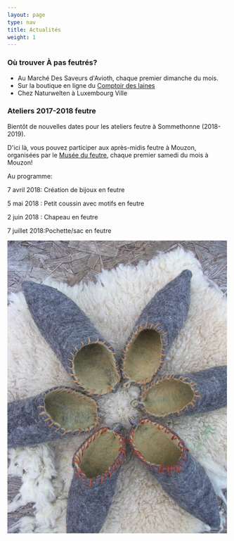 ```yaml
---
layout: page
type: nav
title: Actualités
weight: 1
---
```


### Où trouver À pas feutrés?

- Au Marché Des Saveurs d'Avioth, chaque premier dimanche du mois.
- Sur la boutique en ligne du [Comptoir des laines](https://comptoirdeslaines.be/shop/a-pas-feutres-boutique?flag=1)
- Chez Naturwelten à Luxembourg Ville



 
### Ateliers 2017-2018 feutre    


Bientôt de nouvelles dates pour les ateliers feutre à Sommethonne (2018-2019).

D'ici là, vous pouvez participer aux après-midis feutre à Mouzon, organisées par le [Musée du feutre](http://mouzon.fr/presentation-du-musee.html), chaque premier samedi du mois à Mouzon!

Au programme:

7 avril 2018: Création de bijoux en feutre

5 mai 2018  : Petit coussin avec motifs en feutre

2 juin 2018 : Chapeau en feutre

7 juillet 2018:Pochette/sac en feutre






  
<div class="centered"><img src="actus.jpg" alt="chaussons pointus"></div>
<!--p class="rss-subscribe">s'inscrire au <a href="{{ "/feed.xml" | prepend: site.baseurl }}">flux RSS</a></p-->
